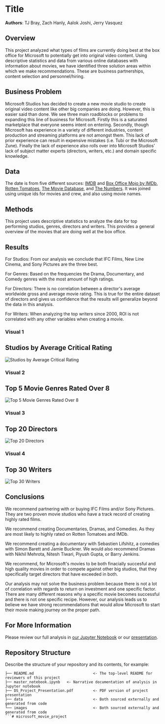 # Title

**Authors**: TJ Bray,  Zach Hanly,  Aalok Joshi,  Jerry Vasquez

## Overview

This project analyzed  what types of films are currently doing best at the box office for Microsoft to potentially get into original video content. Using descriptive statistics and data from various online databases with information about movies, we have identified three solution areas within which we make recommendations. These are business partnerships, content selection and personnel/hiring. 

## Business Problem

Microsoft Studios has decided to create a new movie studio to create original video content like other big companies are doing. However, this is easier said than done. We see three main roadblocks or problems to expanding this line of business for Microsoft. Firstly this is a saturated marketplace that everyone seems intent on entering. Secondly, though Microsoft has experience in a variety of different industries, content production and streaming platforms are not amongst them. This lack of prior experience can result in expensive mistakes (i.e. Tubi or the Microsoft Zune). Finally the lack of experience also rolls over into Microsoft Studios’ lack of subject matter experts (directors, writers, etc.) and domain specific knowledge. 


## Data

The date is from five different sources: [IMDB](https://www.imdb.com/) and [Box Office Mojo by IMDb](https://www.boxofficemojo.com/), [Rotten Tomatoes](https://www.rottentomatoes.com/), [The Movie Database](https://www.themoviedb.org/?language=en-US), and [The Numbers](https://www.the-numbers.com/). It was joined using unique ids for movies and crew, and also using movie names. 


## Methods

This project uses descriptive statistics to analyze the data for top performing studios, genres, directors and writers. This provides a general overview of the movies that are doing well at the box office.  


## Results

For Studios:
From our analysis we conclude that IFC Films, New Line Cinema, and Sony Pictures are the three best.

For Genres:
Based on the frequencies the Drama, Documentary, and Comedy genres with the most amount of high ratings.

For Directors:
There is no correlation between a director's average worldwide gross and average movie rating. 
This is true for the entire dataset of directors and gives us confidence that the results will 
generalize beyond the data in this analysis. 

For Writers:
When analyzing the top writers since 2000, ROI is not correlated with any other variables when creating a movie.


### Visual 1
## Studios by Average Critical Rating
![Studios by Average Critical Rating](./images/aalok_pic.png)

### Visual 2
## Top 5 Movie Genres Rated Over 8
![Top 5 Movie Genres Rated Over 8](./images/TopFiveGenres.png)

### Visual 3
## Top 20 Directors
![Top 20 Directors](./images/director_correlation.png)

### Visual 4
## Top 30 Writers
![Top 30 Writers](./images/top30writersROI.png)

## Conclusions
We recommend partnering with or buying IFC Films and/or Sony Pictures.
They are two proven movie studios who have a track record of creating
highly rated films.

We recommend creating Documentaries, Dramas, and Comedies. As they are
most likely to highly rated on Rotten Tomatoes and IMDb. 

We recommend creating a documentary with Sebastien Lifshitz, a comedies
with Simon Barett and Jamie Buckner. We would also recommend Dramas with
Nikhil Mehrota, Nitesh Tiwari, Piyush Gupta, or Barry Jenkins.

We recommend, for Microsoft's movies to be both finacially succesful and 
high quality movies in order to compete against other 
big studios, that they specifically target directors that have exceeded 
in both. 

Our analysis may not solve the business problem because there is not a lot
of correlation with regards to return on investment and one specific factor.
There are many different reasons why a specific movie becomes successful and
there is not one specific recipe. However, our analysis leads us to believe
we have strong recommendations that would allow Microsoft to start their
movie making journey on the proper path.

## For More Information

Please review our full analysis in [our Jupyter Notebook](./master_notebook.ipynb) or our [presentation](./filepath).


## Repository Structure

Describe the structure of your repository and its contents, for example:

```
├── README.md                           <- The top-level README for reviewers of this project
├── master_notebook.ipynb   <- Narrative documentation of analysis in Jupyter notebook
├── DS_Project_Presentation.pdf         <- PDF version of project presentation
├── data                                <- Both sourced externally and generated from code
└── images                              <- Both sourced externally and generated from code
```# microsoft_movie_project

